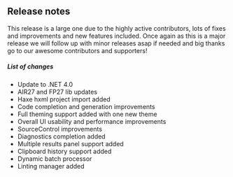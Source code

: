 ## Release notes 

This release is a large one due to the highly active contributors, lots of fixes and improvements and new features included. 
Once again as this is a major release we will follow up with minor releases asap if needed and big thanks go to our awesome contributors and supporters!

##### List of changes

- Update to .NET 4.0
- AIR27 and FP27 lib updates
- Haxe hxml project import added
- Code completion and generation improvements
- Full theming support added with one new theme
- Overall UI usability and performance improvements
- SourceControl improvements
- Diagnostics completion added
- Multiple results panel support added
- Clipboard history support added
- Dynamic batch processor
- Linting manager added
